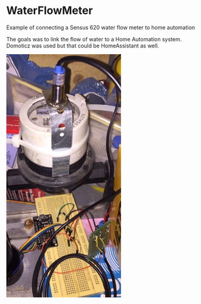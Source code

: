# WaterFlowMeter
Example of connecting a Sensus 620 water flow meter to home automation

The goals was to link the flow of water to a Home Automation system. Domoticz was used but that could be HomeAssistant as well.

![example](https://github.com/plando2act/WaterFlowMeter/blob/master/1.jpg)
